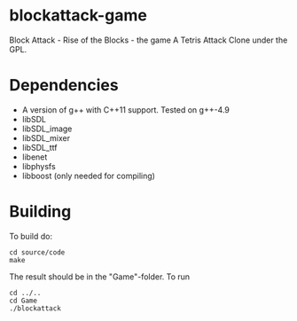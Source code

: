 # blockattack-game
Block Attack - Rise of the Blocks - the game
A Tetris Attack Clone under the GPL. 

# Dependencies
  * A version of g++ with C++11 support. Tested on g++-4.9
  * libSDL
  * libSDL_image
  * libSDL_mixer
  * libSDL_ttf
  * libenet
  * libphysfs
  * libboost (only needed for compiling)

# Building
To build do:
```
cd source/code
make
```
The result should be in the "Game"-folder. To run
```
cd ../..
cd Game
./blockattack
```



